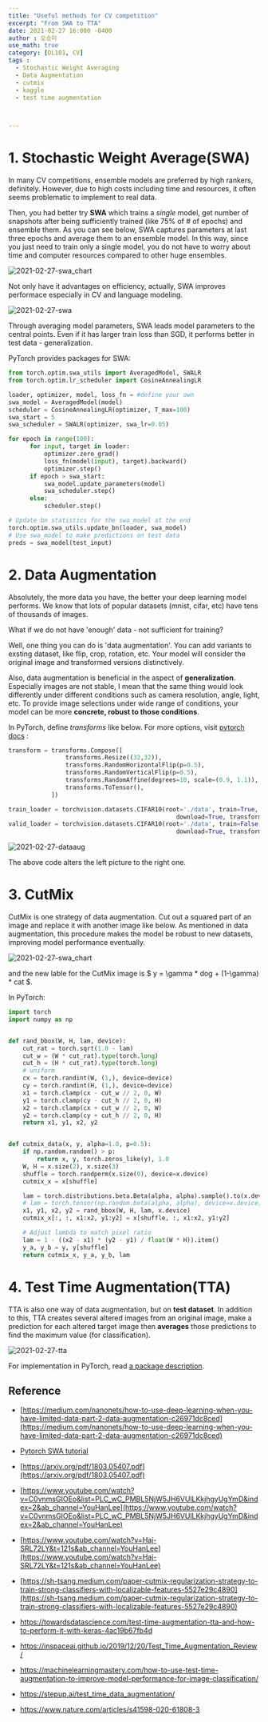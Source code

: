 ```yaml
---
title: "Useful methods for CV competition"
excerpt: "From SWA to TTA"
date: 2021-02-27 16:000 -0400
author : 오승미
use_math: true
category: [DL101, CV]
tags :
  - Stochastic Weight Averaging
  - Data Augmentation
  - cutmix
  - kaggle
  - test time augmentation



---
```


#   1. Stochastic Weight Average(SWA)

In many CV competitions, ensemble models are preferred by high rankers, definitely. However, due to high costs including time and resources, it often seems problematic to implement to real data.

Then, you had better try **SWA** which trains a *single* model, get number of snapshots after being sufficiently trained (like 75% of # of epochs) and ensemble them. As you can see below, SWA captures parameters at last three epochs and average them to an ensemble model. In this way, since you just need to train only a single model, you do not have to worry about time and computer resources compared to other huge ensembles.

![2021-02-27-swa_chart](/assets/2021-02-27-swa_chart.png)

Not only have it advantages on efficiency, actually, SWA improves performace especially in CV and language modeling.

![2021-02-27-swa](/assets/2021-02-27-swa.png)

Through averaging model parameters, SWA leads model parameters to the central points. Even if it has larger train loss than SGD, it performs better in test data - generalization.

PyTorch provides packages for SWA:

```python
from torch.optim.swa_utils import AveragedModel, SWALR
from torch.optim.lr_scheduler import CosineAnnealingLR

loader, optimizer, model, loss_fn = #define your own
swa_model = AveragedModel(model)
scheduler = CosineAnnealingLR(optimizer, T_max=100)
swa_start = 5
swa_scheduler = SWALR(optimizer, swa_lr=0.05)

for epoch in range(100):
      for input, target in loader:
          optimizer.zero_grad()
          loss_fn(model(input), target).backward()
          optimizer.step()
      if epoch > swa_start:
          swa_model.update_parameters(model)
          swa_scheduler.step()
      else:
          scheduler.step()

# Update bn statistics for the swa_model at the end
torch.optim.swa_utils.update_bn(loader, swa_model)
# Use swa_model to make predictions on test data
preds = swa_model(test_input)
```



# 2. Data Augmentation

Absolutely, the more data you have, the better your deep learning model performs. We know that lots of popular datasets (mnist, cifar, etc) have tens of thousands of images.

What if we do not have 'enough' data - not sufficient for training?

Well, one thing you can do is 'data augmentation'. You can add variants to exsting dataset, like flip, crop, rotation, etc. Your model will consider the original image and transformed versions distinctively.

Also, data augmentation is beneficial in the aspect of **generalization**. Especially images are not stable, I mean that the same thing would look differently under different conditions such as camera resolution, angle, light, etc. To provide image selections under wide range of conditions, your model can be more **concrete, robust to those conditions**.

In PyTorch, define *transforms* like below. For more options, visit [pytorch docs](https://pytorch.org/docs/stable/torchvision/transforms.html) :

```python
transform = transforms.Compose([
                transforms.Resize((32,32)),
                transforms.RandomHorizontalFlip(p=0.5),
                transforms.RandomVerticalFlip(p=0.5),
                transforms.RandomAffine(degrees=10, scale=(0.9, 1.1)),
                transforms.ToTensor(),
            ])

train_loader = torchvision.datasets.CIFAR10(root='./data', train=True,
                                               download=True, transform=transform)
valid_loader = torchvision.datasets.CIFAR10(root='./data', train=False,
                                               download=True, transform=transform)
```

![2021-02-27-dataaug](/assets/2021-02-27-dataaug.png)

The above code alters the left picture to the right one.

# 3. CutMix

CutMix is one strategy of data augmentation. Cut out a squared part of an image and replace it with another image like below. As mentioned in data augmentation, this procedure makes the model be robust to new datasets, improving model performance eventually.

![2021-02-27-swa_chart](/assets/2021-02-27-cutmix.png)

and the new lable for the CutMix image is $ y = \gamma * dog + (1-\gamma) * cat $.

In PyTorch:

```python
import torch
import numpy as np


def rand_bbox(W, H, lam, device):
    cut_rat = torch.sqrt(1.0 - lam)
    cut_w = (W * cut_rat).type(torch.long)
    cut_h = (H * cut_rat).type(torch.long)
    # uniform
    cx = torch.randint(W, (1,), device=device)
    cy = torch.randint(H, (1,), device=device)
    x1 = torch.clamp(cx - cut_w // 2, 0, W)
    y1 = torch.clamp(cy - cut_h // 2, 0, H)
    x2 = torch.clamp(cx + cut_w // 2, 0, W)
    y2 = torch.clamp(cy + cut_h // 2, 0, H)
    return x1, y1, x2, y2


def cutmix_data(x, y, alpha=1.0, p=0.5):
    if np.random.random() > p:
        return x, y, torch.zeros_like(y), 1.0
    W, H = x.size(2), x.size(3)
    shuffle = torch.randperm(x.size(0), device=x.device)
    cutmix_x = x[shuffle]

    lam = torch.distributions.beta.Beta(alpha, alpha).sample().to(x.device)
    # lam = torch.tensor(np.random.beta(alpha, alpha), device=x.device)
    x1, y1, x2, y2 = rand_bbox(W, H, lam, x.device)
    cutmix_x[:, :, x1:x2, y1:y2] = x[shuffle, :, x1:x2, y1:y2]

    # Adjust lambda to match pixel ratio
    lam = 1 - ((x2 - x1) * (y2 - y1) / float(W * H)).item()
    y_a, y_b = y, y[shuffle]
    return cutmix_x, y_a, y_b, lam
```



# 4. Test Time Augmentation(TTA)

TTA is also one way of data augmentation, but on **test dataset**. In addition to this, TTA creates several altered images from an original image, make a prediction for each altered target image then **averages** those predictions to find the maximum value (for classification).

![2021-02-27-tta](/assets/2021-02-27-tta.png)

For implementation in PyTorch, read [a package description](https://github.com/qubvel/ttach#merge-modes).

## Reference

- [https://medium.com/nanonets/how-to-use-deep-learning-when-you-have-limited-data-part-2-data-augmentation-c26971dc8ced](https://medium.com/nanonets/how-to-use-deep-learning-when-you-have-limited-data-part-2-data-augmentation-c26971dc8ced)
- [Pytorch SWA tutorial](https://pytorch.org/blog/pytorch-1.6-now-includes-stochastic-weight-averaging/)
- [https://arxiv.org/pdf/1803.05407.pdf](https://arxiv.org/pdf/1803.05407.pdf)

- [https://www.youtube.com/watch?v=C0vnmsGIOEo&list=PLC_wC_PMBL5NjW5JH6VUlLKkjhgyUgYmD&index=2&ab_channel=YouHanLee](https://www.youtube.com/watch?v=C0vnmsGIOEo&list=PLC_wC_PMBL5NjW5JH6VUlLKkjhgyUgYmD&index=2&ab_channel=YouHanLee)

- [https://www.youtube.com/watch?v=Haj-SRL72LY&t=121s&ab_channel=YouHanLee](https://www.youtube.com/watch?v=Haj-SRL72LY&t=121s&ab_channel=YouHanLee)
- [https://sh-tsang.medium.com/paper-cutmix-regularization-strategy-to-train-strong-classifiers-with-localizable-features-5527e29c4890](https://sh-tsang.medium.com/paper-cutmix-regularization-strategy-to-train-strong-classifiers-with-localizable-features-5527e29c4890)
- https://towardsdatascience.com/test-time-augmentation-tta-and-how-to-perform-it-with-keras-4ac19b67fb4d
- https://inspaceai.github.io/2019/12/20/Test_Time_Augmentation_Review/
- https://machinelearningmastery.com/how-to-use-test-time-augmentation-to-improve-model-performance-for-image-classification/
- https://stepup.ai/test_time_data_augmentation/
- https://www.nature.com/articles/s41598-020-61808-3
